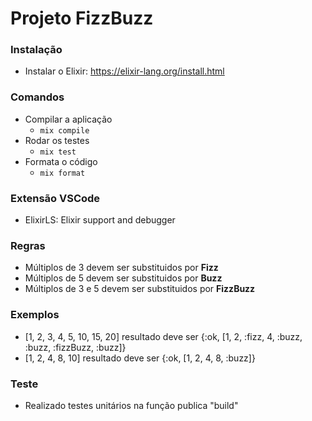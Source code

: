 # Projeto FizzBuzz

### Instalação
- Instalar o Elixir: https://elixir-lang.org/install.html

### Comandos
- Compilar a aplicação
  - `mix compile`
- Rodar os testes
  - `mix test`
- Formata o código
  - `mix format`

### Extensão VSCode
- ElixirLS: Elixir support and debugger

### Regras
- Múltiplos de 3 devem ser substituidos por **Fizz**
- Múltiplos de 5 devem ser substituidos por **Buzz**
- Múltiplos de 3 e 5 devem ser substituidos por **FizzBuzz**

### Exemplos
- [1, 2, 3, 4, 5, 10, 15, 20] resultado deve ser {:ok, [1, 2, :fizz, 4, :buzz, :buzz, :fizzBuzz, :buzz]}
- [1, 2, 4, 8, 10] resultado deve ser {:ok, [1, 2, 4, 8, :buzz]}

### Teste
- Realizado testes unitários na função publica "build"
